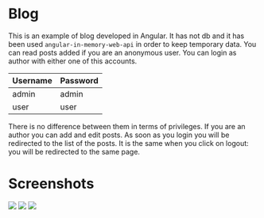 # Blog

This is an example of blog developed in Angular. It has not db and it has been used `angular-in-memory-web-api` in order to keep temporary data. You can read posts added if you are an anonymous user. You can login as author with either one of this accounts.

| Username | Password |
| -------- | -------- |
| admin    | admin    |
| user     | user     |

There is no difference between them in terms of privileges. If you are an author you can add and edit posts. As soon as you login you will be redirected to the list of the posts. It is the same when you click on logout: you will be redirected to the same page.

# Screenshots

<img src="./image1" />
<img src="./image2" />
<img src="./image3" />
